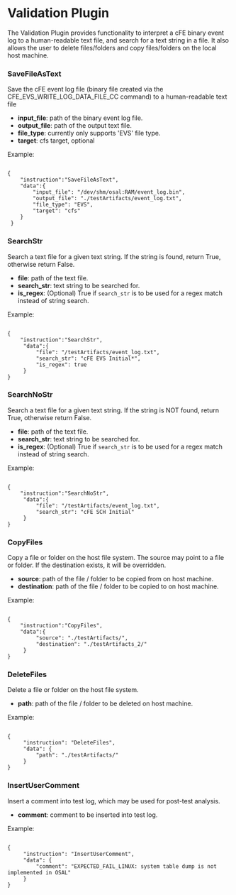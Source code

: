 # Validation Plugin

The Validation Plugin provides functionality to interpret a cFE binary event log to a human-readable text file, and search for a text string in a file. 
It also allows the user to delete files/folders and copy files/folders on the local host machine.

### SaveFileAsText

Save the cFE event log file (binary file created via the CFE_EVS_WRITE_LOG_DATA_FILE_CC command) to a human-readable text file

- **input_file**: path of the binary event log file.
- **output_file**: path of the output text file.
- **file_type**: currently only supports 'EVS' file type.
- **target**: cfs target, optional 

Example:
<pre><code>
{
    "instruction":"SaveFileAsText",
    "data":{
        "input_file": "/dev/shm/osal:RAM/event_log.bin",
        "output_file": "./testArtifacts/event_log.txt",
        "file_type": "EVS",
        "target": "cfs"
    }
 }
</code></pre>

### SearchStr

Search a text file for a given text string. If the string is found, return True, otherwise return False.

- **file**: path of the text file.
- **search_str**: text string to be searched for.
- **is_regex**: (Optional) True if `search_str` is to be used for a regex match instead of string search.

Example:
<pre><code>
{
    "instruction":"SearchStr",
     "data":{
         "file": "/testArtifacts/event_log.txt",
         "search_str": "cFE EVS Initial*",
         "is_regex": true                                          
     }        
}
</code></pre>

### SearchNoStr

Search a text file for a given text string. If the string is NOT found, return True, otherwise return False.

- **file**: path of the text file.
- **search_str**: text string to be searched for.
- **is_regex**: (Optional) True if `search_str` is to be used for a regex match instead of string search.

Example:
<pre><code>
{
    "instruction":"SearchNoStr",
     "data":{
         "file": "/testArtifacts/event_log.txt",
         "search_str": "cFE SCH Initial"                                                  
     }        
}
</code></pre>

### CopyFiles

Copy a file or folder on the host file system. The source may point to a file or folder.
If the destination exists, it will be overridden. 
- **source**: path of the file / folder to be copied from on host machine.
- **destination**: path of the file / folder to be copied to on host machine.

Example:
<pre><code>
{
    "instruction":"CopyFiles",
    "data":{
         "source": "./testArtifacts/",
         "destination": "./testArtifacts_2/"                                          
     }        
}
</code></pre>

### DeleteFiles

Delete a file or folder on the host file system.  

- **path**: path of the file / folder to be deleted on host machine.

Example:
<pre><code>
{
     "instruction": "DeleteFiles",
     "data": {
         "path": "./testArtifacts/"                                          
     }             
}
</code></pre>

### InsertUserComment

Insert a comment into test log, which may be used for post-test analysis.  

- **comment**: comment to be inserted into test log.

Example:
<pre><code>
{
     "instruction": "InsertUserComment",
     "data": {
         "comment": "EXPECTED_FAIL_LINUX: system table dump is not implemented in OSAL"
     }             
}
</code></pre>
